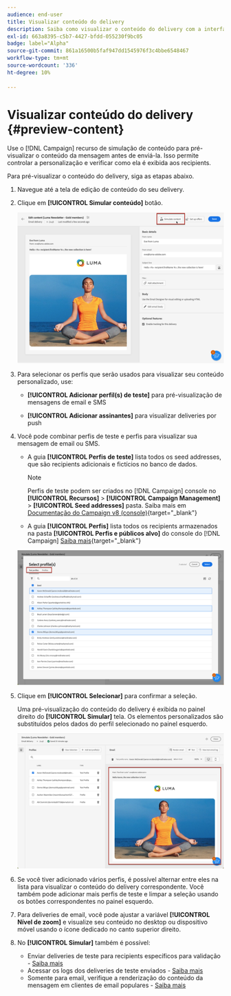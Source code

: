 ```yaml
---
audience: end-user
title: Visualizar conteúdo do delivery
description: Saiba como visualizar o conteúdo do delivery com a interface do usuário da Web do Campaign
exl-id: 663a8395-c5b7-4427-bfdd-055230f9bc05
badge: label="Alpha"
source-git-commit: 861a16500b5faf947dd1545976f3c4bbe6548467
workflow-type: tm+mt
source-wordcount: '336'
ht-degree: 10%

---
```



# Visualizar conteúdo do delivery {#preview-content}

Use o [!DNL Campaign] recurso de simulação de conteúdo para pré-visualizar o conteúdo da mensagem antes de enviá-la. Isso permite controlar a personalização e verificar como ela é exibida aos recipients.

Para pré-visualizar o conteúdo do delivery, siga as etapas abaixo.

1. Navegue até a tela de edição de conteúdo do seu delivery.

   <!--email [Edit content](../content/edit-content.md) screen or to the [Email Designer](../content/get-started-email-designer.md).-->

1. Clique em **[!UICONTROL Simular conteúdo]** botão.

   ![](assets/simulate-button.png)

1. Para selecionar os perfis que serão usados para visualizar seu conteúdo personalizado, use:

   * **[!UICONTROL Adicionar perfil(s) de teste]** para pré-visualização de mensagens de email e SMS

   * **[!UICONTROL Adicionar assinantes]** para visualizar deliveries por push

1. Você pode combinar perfis de teste e perfis para visualizar sua mensagem de email ou SMS.

   * A guia **[!UICONTROL Perfis de teste]** lista todos os seed addresses, que são recipients adicionais e fictícios no banco de dados.

     >[!NOTE]
     >
     >Perfis de teste podem ser criados no [!DNL Campaign] console no **[!UICONTROL Recursos]** > **[!UICONTROL Campaign Management]** > **[!UICONTROL Seed addresses]** pasta. Saiba mais em [Documentação do Campaign v8 (console)](https://experienceleague.adobe.com/docs/campaign/campaign-v8/audience/add-profiles/test-profiles.html){target="_blank"}

   * A guia **[!UICONTROL Perfis]** lista todos os recipients armazenados na pasta **[!UICONTROL Perfis e públicos alvo]** do console do [!DNL Campaign] [Saiba mais](https://experienceleague.adobe.com/docs/campaign/campaign-v8/audience/view-profiles.html){target="_blank"}

   ![](assets/simulate-select-profiles.png)

1. Clique em **[!UICONTROL Selecionar]** para confirmar a seleção.

   Uma pré-visualização do conteúdo do delivery é exibida no painel direito do **[!UICONTROL Simular]** tela. Os elementos personalizados são substituídos pelos dados do perfil selecionado no painel esquerdo.

   ![](assets/simulate-preview.png)

1. Se você tiver adicionado vários perfis, é possível alternar entre eles na lista para visualizar o conteúdo do delivery correspondente. Você também pode adicionar mais perfis de teste e limpar a seleção usando os botões correspondentes no painel esquerdo.

1. Para deliveries de email, você pode ajustar a variável **[!UICONTROL Nível de zoom]** e visualize seu conteúdo no desktop ou dispositivo móvel usando o ícone dedicado no canto superior direito.

1. No **[!UICONTROL Simular]** também é possível:
   * Enviar deliveries de teste para recipients específicos para validação - [Saiba mais](proofs.md)
   * Acessar os logs dos deliveries de teste enviados - [Saiba mais](proofs.md#access-proofs)
   * Somente para email, verifique a renderização do conteúdo da mensagem em clientes de email populares - [Saiba mais](email-rendering.md)



